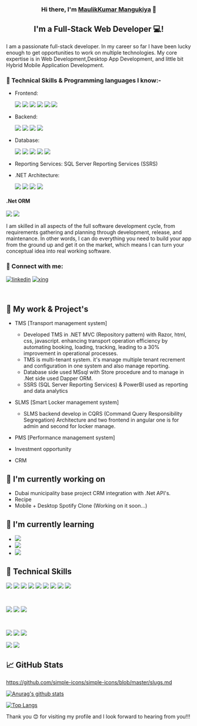 <h3 align="center">
Hi there, I'm <a href="" target="_blank" rel="noreferrer">MaulikKumar Mangukiya</a> 👋
</h3>

<h2 align="center">
I'm a Full-Stack Web Developer 💻!
</h2>

I am a passionate full-stack developer. In my career so far I have been lucky enough to get opportunities to work on multiple technologies. My core expertise is in Web Development,Desktop App Development, and little bit Hybrid Mobile Application Development.

### 💼 Technical Skills & Programming languages I know:-

- Frontend:

  ![](https://img.shields.io/badge/Angular-black?logo=angular&logoColor=red)
  ![](https://img.shields.io/badge/Electron-black?logo=Electron)
  ![](https://img.shields.io/badge/HTML5-black?logo=HTML5)
  ![](https://img.shields.io/badge/CSS-black?logo=CSS3)
  ![](https://img.shields.io/badge/JavaScript-black?logo=JavaScript)
  ![](https://img.shields.io/badge/JQuery-black?logo=JQuery)

- Backend:

  ![](https://img.shields.io/badge/.Net_Core-black?logo=.Net&logoColor=512bd4)
  ![](https://img.shields.io/badge/Node.js-black?logo=nodedotjs&logoColor=#339933)
  ![](https://img.shields.io/badge/Express-black?logo=express&logoColor=#000000)
  ![](https://img.shields.io/badge/Nest.JS-black?logo=NestJS&logoColor=E0234E)

  <!-- ![](https://img.shields.io/badge/Net-black?logo=.Net&logoColor=512bd4&color=61DAFB) -->

- Database:

  ![](https://img.shields.io/badge/MsSql-black?logo=microsoftsqlserver)
  ![](https://img.shields.io/badge/MySql-black?logo=mysql)
  ![](https://img.shields.io/badge/MongoDb-black?logo=MongoDB)
  ![](https://img.shields.io/badge/PostgreSql-black?logo=postgresql)
  ![](https://img.shields.io/badge/SQLite-black?logo=SQLite)

- Reporting Services: SQL Server Reporting Services (SSRS)

- .NET Architecture:

  ![](<https://img.shields.io/badge/CQRS_(Command_Query_Responsibility_Segregation)-black?&logoColor=512bd4>)
  ![](https://img.shields.io/badge/DDD-black?&logoColor=512bd4)
  ![](https://img.shields.io/badge/Repository_pattern-black?&logoColor=512bd4)
  ![](https://img.shields.io/badge/Monolithic-black?&logoColor=512bd4)

#### .Net ORM

![](https://img.shields.io/badge/Dapper-black.svg?logo=Dapper&logoColor=512bd4)
![](https://img.shields.io/badge/Entity_Framework-black?&logoColor=512bd4)

<!-- - Dapper
- Entity framework (Database first & Code first approach). -->

I am skilled in all aspects of the full software development cycle, from requirements gathering and planning through development, release, and maintenance. In other words, I can do everything you need to build your app from the ground up and get it on the market, which means I can turn your conceptual idea into real working software.

### 🤝 Connect with me:

[![linkedin](https://img.shields.io/badge/linkedin-0e76a8?logo=linkedin)](https://www.linkedin.com/in/contact-maulik)
[![xing](https://img.shields.io/badge/xing-green?logo=xing)](https://www.linkedin.com/in/contact-maulik)

</br>

## 🔭 My work & Project's

- TMS [Transport management system]

  - Developed TMS in .NET MVC (Repository pattern) with Razor, html, css, javascript. enhancing transport operation efficiency by automating booking, loading, tracking, leading to a 30% improvement in operational processes.
  - TMS is multi-tenant system. it's manage multiple tenant recrement and configuration in one system and also manage reporting.
  - Database side used MSsql with Store procedure and to manage in .Net side used Dapper ORM.
  - SSRS (SQL Server Reporting Services) & PowerBI used as reporting and data analytics

- SLMS [Smart Locker management system]

  - SLMS backend develop in CQRS (Command Query Responsibility Segregation) Architecture and two frontend in angular one is for admin and second for locker manage.

- PMS [Performance management system]
- Investment opportunity
- CRM

## 🔭 I'm currently working on

- Dubai municipality base project CRM integration with .Net API's.
- Recipe
- Mobile + Desktop Spotify Clone (Working on it soon...)

## 🌱 I'm currently learning

- ![](https://img.shields.io/badge/Typescript_Framework-electron-informational?style=flat&logo=electron&color=181717)
- ![](https://img.shields.io/badge/Tools-Webpack-informational?style=flat&logo=Webpack&color=181717)
- ![](https://img.shields.io/badge/Tools-vite-informational?style=flat&logo=vite&color=181717)

## 💼 Technical Skills

![](https://img.shields.io/badge/Code-.Net-informational?style=flat&logo=.Net&color=61DAFB&logoColor=512bd4)
![](https://img.shields.io/badge/Code-Angular-informational?style=flat&logo=Angular&color=764ABC)
![](https://img.shields.io/badge/Code-Electron-informational?style=flat&logo=Electron&color=764ABC)
![](https://img.shields.io/badge/Code-JavaScript-informational?style=flat&logo=JavaScript&color=F7DF1E)
![](https://img.shields.io/badge/Code-Typescript-informational?style=flat&logo=Typescript&color=CC342D)
![](https://img.shields.io/badge/Code-HTML5-informational?style=flat&logo=HTML5&color=E34F26)
![](https://img.shields.io/badge/Code-SQL-informational?style=flat&logo=SQL&color=CC0000)
![](https://img.shields.io/badge/Code-PostgreSQL-informational?style=flat&logo=PostgreSQL&color=336791)
![](https://img.shields.io/badge/Code-SQLite-informational?style=flat&logo=SQLite&color=003B57)

</br>

![](https://img.shields.io/badge/Style-Bootstrap-informational?style=flat&logo=Bootstrap&color=7952B3)
![](https://img.shields.io/badge/Style-CSS3-informational?style=flat&logo=CSS3&color=1572B6)
![](https://img.shields.io/badge/Style-styled--components-informational?style=flat&logo=styled-components&color=DB7093)

</br>

![](https://img.shields.io/badge/Tools-NPM-informational?style=flat&logo=NPM&color=CB3837)
![](https://img.shields.io/badge/Tools-Git-informational?style=flat&logo=Git&color=F05032)
![](https://img.shields.io/badge/Tools-GitHub-informational?style=flat&logo=GitHub&color=181717)

![](https://img.shields.io/badge/Tools-VisualStudio-informational?style=flat&logo=visualstudio&color=CB3837)
![](https://img.shields.io/badge/Tools-VisualStudioCode-informational?style=flat&logo=visualstudiocode&color=CB3837)

## 📈 GitHub Stats

https://github.com/simple-icons/simple-icons/blob/master/slugs.md

[![Anurag's github stats](https://github-readme-stats.vercel.app/api?username=MMJ184)](https://github.com/MMJ184)

[![Top Langs](https://github-readme-stats.vercel.app/api/top-langs/?username=MMJ184&layout=compact)](https://github.com/MMJ184)

Thank you 😊 for visiting my profile and I look forward to hearing from you!!!

